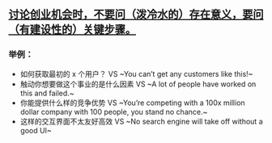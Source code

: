 ## [讨论创业机会时，不要问（泼冷水的）存在意义，要问（有建设性的）关键步骤。](https://david.ae/posts/founder-existential-questions/)

### 举例：
* 如何获取最初的 x 个用户？ VS  ~You can’t get any customers like this!~
* 触动你想要做这个事业的是什么因素 VS ~A lot of people have worked on this and failed.~
* 你能提供什么样的竞争优势 VS ~You’re competing with a 100x million dollar company with 100 people, you stand no chance.~
* 这样的交互界面不太友好高效 VS ~No search engine will take off without a good UI~
